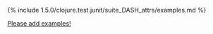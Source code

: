 {% include 1.5.0/clojure.test.junit/suite_DASH_attrs/examples.md %}

[Please add examples!](https://github.com/arrdem/grimoire/edit/master/_includes/1.6.0/clojure.test.junit/suite_DASH_attrs/examples.md)
